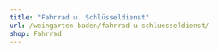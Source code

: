 ```yaml
---
title: "Fahrrad u. Schlüsseldienst"
url: /weingarten-baden/fahrrad-u-schluesseldienst/
shop: Fahrrad
---
```

